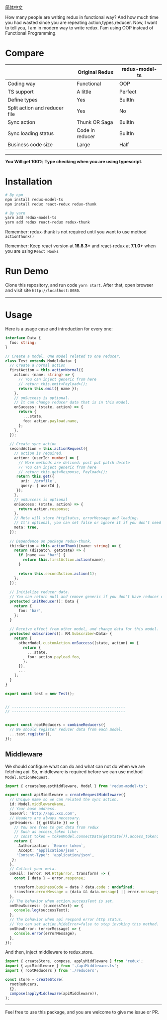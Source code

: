 [简体中文](https://github.com/fwh1990/redux-model-ts/blob/master/README-cn.md)

How many people are writing redux in functional way? And how much time you had wasted since you are repeating action,types,reducer.
Now, I want to tell you, I am in modern way to write redux. I'am using OOP instead of Functional Programming.

# Compare
|     | Original Redux | redux-model-ts |
| ----| ---- | ---- |
| Coding way | Functional | OOP |
| TS support | A little | Perfect |
| Define types | Yes | BuiltIn |
| Split action and reducer file | Yes | No |
| Sync action | Thunk OR Saga | BuiltIn |
| Sync loading status | Code in reducer | BuiltIn |
| Business code size | Large | Half |

-------------------

**You Will get 100% Type checking when you are using typescript.**

# Installation

```bash
# By npm
npm install redux-model-ts
npm install redux react-redux redux-thunk

# By yarn
yarn add redux-model-ts
yarn add redux react-redux redux-thunk
```

Remember: redux-thunk is not required until you want to use method `actionThunk()`

Remember: Keep react version at **16.8.3+** and react-redux at **7.1.0+** when you are using `React Hooks`

# Run Demo

Clone this repository, and run code `yarn start`. After that, open browser and visit site `http://localhost:8080`.

---------

# Usage

Here is a usage case and introduction for every one:

```typescript
interface Data {
  foo: string;
}

// Create a model. One model related to one reducer.
class Test extends Model<Data> {
  // Create a normal action
  firstAction = this.actionNormal({
    action: (name: string) => {
      // You can inject generic from here
      // return this.emit<Payload>();
      return this.emit({ name });
    },
    // onSuccess is optional.
    // It can change reducer data that is in this model.
    onSuccess: (state, action) => {
      return {
        ...state,
        foo: action.payload.name,
      };
    },
  });
  
  // Create sync action
  secondAction = this.actionRequest({
    // action is required.
    action: (userId: number) => {
      // More methods are defined: post put patch delete
      // You can inject generic from here
      // return this.get<Response, Payload>();
     return this.get({
       uri: '/profile',
       query: { userId },
     });
    },
    // onSuccess is optional
    onSuccess: (state, action) => {
      return action.response;
    },
    // Meta will store httpStatus, errorMessage and loading.
    // It's optional, you can set false or ignore it if you don't need these information.
    meta: true,
  });
  
  // Dependence on package redux-thunk.
  thirdAction = this.actionThunk((name: string) => {
    return (dispatch, getState) => {
      if (name === 'bar') {
        return this.firstAction.action(name);
      }
      
      return this.secondAction.action(1);
    };
  });
  
  // Initialize reducer data.
  // You can return null and remove generic if you don't have reducer data in this model.
  protected initReducer(): Data {
    return {
      foo: 'bar',
    };
  }
  
  // Receive effect from other model, and change data for this model.
  protected subscribers(): RM.Subscriber<Data> {
    return [
      otherModel.customAction.onSuccess((state, action) => {
        return {
          ...state,
          foo: action.payload.foo,
        };
      }),
      ...
    ];
  }
}

export const test = new Test();


// ---------------------------------------------------
// ---------------------------------------------------


export const rootReducers = combineReducers({
  // We should register reducer data from each model.
  ...test.register(),
});
```

## Middleware
We should configure what can do and what can not do when we are fetching api. So, middleware is required before we can use method `Model.actionRequest`.

```typescript
import { createRequestMiddleware, Model } from 'redux-model-ts';

export const apiMiddleware = createRequestMiddleware({
  // Unique name so we can related the sync action.
  id: Model.middlewareName,
  // Your base address.
  baseUrl: 'http://api.xxx.com',
  // Headers are always necessary.
  getHeaders: ({ getState }) => {
    // You are free to get data from redux
    // Such as access_token like:
    // const token = tokenModel.connectData(getState()).access_token;
    return {
      Authorization: `Bearer token`,
      Accept: 'application/json',
     'Content-Type': 'application/json',
   };
  },
  // Collect your meta.
  onFail: (error: RM.HttpError, transform) => {
    const { data } = error.response;

    transform.businessCode = data ? data.code : undefined;
    transform.errorMessage = (data && data.message) || error.message;
  },
  // The behavior when action.successText is set.
  onShowSuccess: (successText) => {
    console.log(successText);
  },
  // The behavior when api respond error http status.
  // You can set action.hideError=false to stop invoking this method.
  onShowError: (errorMessage) => {
    console.error(errorMessage);
  },
});
```

And then, inject middleware to redux.store.

```typescript
import { createStore, compose, applyMiddleware } from 'redux';
import { apiMiddleware } from './apiMiddleware.ts';
import { rootReducers } from './reducers';

const store = createStore(
  rootReducers,
  {},
  compose(applyMiddleware(apiMiddleware)),
);
```

--------------------

Feel free to use this package, and you are welcome to give me issue or PR.

